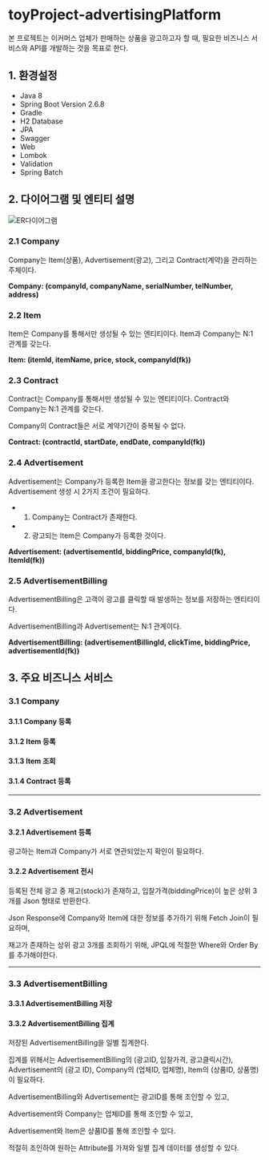 # toyProject-advertisingPlatform

본 프로젝트는 이커머스 업체가 판매하는 상품을 광고하고자 할 때, 필요한 비즈니스 서비스와  API를 개발하는 것을 목표로 한다.

## 1. 환경설정
+ Java 8
+ Spring Boot Version 2.6.8
+ Gradle
+ H2 Database
+ JPA
+ Swagger
+ Web
+ Lombok
+ Validation
+ Spring Batch


## 2. 다이어그램 및 엔티티 설명

![ER다이어그램](https://user-images.githubusercontent.com/62477958/174471125-101f7a93-6b06-409d-af4e-be1e4906e662.png)

### 2.1 Company

Company는 Item(상품), Advertisement(광고), 그리고 Contract(계약)을 관리하는 주체이다.

**Company: (companyId, companyName, serialNumber, telNumber, address)**


### 2.2 Item

Item은 Company를 통해서만 생성될 수 있는 엔티티이다. Item과 Company는 N:1 관계를 갖는다.

**Item: (itemId, itemName, price, stock, companyId(fk))**

### 2.3 Contract

Contract는 Company를 통해서만 생성될 수 있는 엔티티이다. Contract와 Company는 N:1 관계를 갖는다.

Company의 Contract들은 서로 계약기간이 중복될 수 없다.

**Contract: (contractId, startDate, endDate, companyId(fk))**

### 2.4 Advertisement

Advertisement는 Company가 등록한 Item을 광고한다는 정보를 갖는 엔티티이다. Advertisement 생성 시 2가지 조건이 필요하다.

+ 1. Company는 Contract가 존재한다.
+ 2. 광고되는 Item은 Company가 등록한 것이다.

**Advertisement: (advertisementId, biddingPrice, companyId(fk), ItemId(fk))**

### 2.5 AdvertisementBilling

AdvertisementBilling은 고객이 광고를 클릭할 때 발생하는 정보를 저장하는 엔티티이다. 

AdvertisementBilling과 Advertisement는 N:1 관계이다.

**AdvertisementBilling: (advertisementBillingId, clickTime, biddingPrice, advertisementId(fk))**

## 3. 주요 비즈니스 서비스

### 3.1 Company

#### 3.1.1 Company 등록

#### 3.1.2 Item 등록

#### 3.1.3 Item 조회

#### 3.1.4 Contract 등록

***

### 3.2 Advertisement

#### 3.2.1 Advertisement 등록

광고하는 Item과 Company가 서로 연관되었는지 확인이 필요하다.

#### 3.2.2 Advertisement 전시

등록된 전체 광고 중 재고(stock)가 존재하고, 입찰가격(biddingPrice)이 높은 상위 3개를 Json 형태로 반환한다.

Json Response에 Company와 Item에 대한 정보를 추가하기 위해 Fetch Join이 필요하며,

재고가 존재하는 상위 광고 3개를 조회하기 위해, JPQL에 적절한 Where와 Order By를 추가해야한다. 

***

### 3.3 AdvertisementBilling

#### 3.3.1 AdvertisementBilling 저장

#### 3.3.2 AdvertisementBilling 집계

저장된 AdvertisementBilling을 일별 집계한다.

집계를 위해서는 AdvertisementBilling의 (광고ID, 입찰가격, 광고클릭시간), Advertisement의 (광고 ID), Company의 (업체ID, 업체명), Item의 (상품ID, 상품명)이 필요하다.

AdvertisementBilling와 Advertisement는 광고ID를 통해 조인할 수 있고,

Advertisement와 Company는 업체ID를 통해 조인할 수 있고,

Advertisement와 Item은 상품ID를 통해 조인할 수 있다.

적절히 조인하여 원하는 Attribute를 가져와 일별 집계 데이터를 생성할 수 있다.





